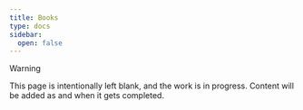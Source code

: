 ```yaml
---
title: Books
type: docs
sidebar:
  open: false
---
```


> [!WARNING]
> This page is intentionally left blank, and the work is in progress. Content will be added as and when it gets completed.
